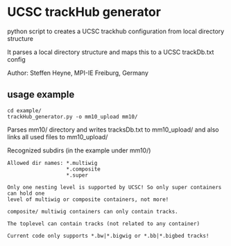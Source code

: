 # UCSC trackHub generator

python script to creates a UCSC trackhub configuration from local directory structure

It parses a local directory structure and maps this to a UCSC trackDb.txt config

Author: Steffen Heyne, MPI-IE Freiburg, Germany

## usage example

    cd example/
    trackHub_generator.py -o mm10_upload mm10/

Parses mm10/ directory and writes tracksDb.txt to mm10_upload/ and also links all used files to mm10_upload/

Recognized subdirs (in the example under mm10/)
     
    Allowed dir names: *.multiwig
                       *.composite
                       *.super
    
    Only one nesting level is supported by UCSC! So only super containers can hold one 
    level of multiwig or composite containers, not more! 

    composite/ multiwig containers can only contain tracks.
    
    The toplevel can contain tracks (not related to any container)
    
    Current code only supports *.bw|*.bigwig or *.bb|*.bigbed tracks!
